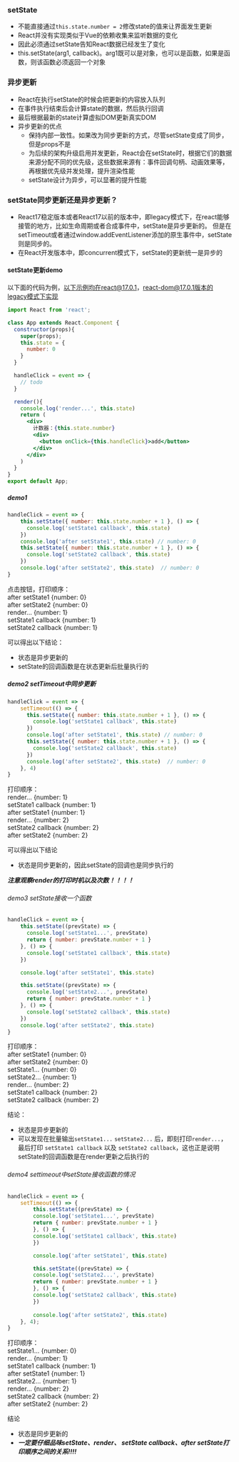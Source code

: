 ### setState
- 不能直接通过`this.state.number = 2`修改state的值来让界面发生更新
- React并没有实现类似于Vue的依赖收集来监听数据的变化
- 因此必须通过setState告知React数据已经发生了变化
- this.setState(arg1, callback)。arg1既可以是对象，也可以是函数，如果是函数，则该函数必须返回一个对象

### 异步更新
- React在执行setState的时候会把更新的内容放入队列
- 在事件执行结束后会计算state的数据，然后执行回调
- 最后根据最新的state计算虚拟DOM更新真实DOM
- 异步更新的优点
    + 保持内部一致性。如果改为同步更新的方式，尽管setState变成了同步，但是props不是
    + 为后续的架构升级启用并发更新，React会在setState时，根据它们的数据来源分配不同的优先级，这些数据来源有：事件回调句柄、动画效果等，再根据优先级并发处理，提升渲染性能
    + setState设计为异步，可以显著的提升性能

### setState同步更新还是异步更新？
- React17稳定版本或者React17以前的版本中，即legacy模式下，在react能够接管的地方，比如生命周期或者合成事件中，setState是异步更新的。
但是在setTimeout或者通过window.addEventListener添加的原生事件中，setState则是同步的。
- 在React开发版本中，即concurrent模式下，setState的更新统一是异步的

#### setState更新demo
以下面的代码为例，以下示例均在react@17.0.1，react-dom@17.0.1版本的legacy模式下实现
```jsx
import React from 'react';

class App extends React.Component {
  constructor(props){
    super(props);
    this.state = {
      number: 0
    }
  }

  handleClick = event => {
    // todo
  }

  render(){
    console.log('render...', this.state)
    return (
      <div>
        计数器：{this.state.number}
        <div>
          <button onClick={this.handleClick}>add</button>
        </div>
      </div>
    )
  }
}
export default App;
```

##### demo1
```jsx
handleClick = event => {
    this.setState({ number: this.state.number + 1 }, () => {
      console.log('setState1 callback', this.state)
    })
    console.log('after setState1', this.state) // number: 0
    this.setState({ number: this.state.number + 1 }, () => {
      console.log('setState2 callback', this.state)
    })
    console.log('after setState2', this.state)  // number: 0
}
```
点击按钮，打印顺序：               
after setState1 {number: 0}        
after setState2 {number: 0}        
render... {number: 1}        
setState1 callback {number: 1}        
setState2 callback {number: 1}              

可以得出以下结论：
- 状态是异步更新的
- setState的回调函数是在状态更新后批量执行的

##### demo2 setTimeout中同步更新
```jsx
handleClick = event => {
    setTimeout(() => {
      this.setState({ number: this.state.number + 1 }, () => {
        console.log('setState1 callback', this.state)
      })
      console.log('after setState1', this.state) // number: 0
      this.setState({ number: this.state.number + 1 }, () => {
        console.log('setState2 callback', this.state)
      })
      console.log('after setState2', this.state)  // number: 0
    }, 4)
}
```
打印顺序：        
render... {number: 1}        
setState1 callback {number: 1}        
after setState1 {number: 1}        
render... {number: 2}        
setState2 callback {number: 2}        
after setState2 {number: 2}        


可以得出以下结论
- 状态是同步更新的，因此setState的回调也是同步执行的

***注意观察render的打印时机以及次数！！！！***

###### demo3 setState接收一个函数
```jsx
handleClick = event => {
    this.setState((prevState) => {
      console.log('setState1...', prevState)
      return { number: prevState.number + 1 }
    }, () => {
      console.log('setState1 callback', this.state)
    })

    console.log('after setState1', this.state) 

    this.setState((prevState) => {
      console.log('setState2...', prevState)
      return { number: prevState.number + 1 }
    }, () => {
      console.log('setState2 callback', this.state)
    }) 
    console.log('after setState2', this.state) 
}
```
打印顺序：        
after setState1 {number: 0}          
after setState2 {number: 0}          
setState1... {number: 0}          
setState2... {number: 1}          
render... {number: 2}          
setState1 callback {number: 2}           
setState2 callback {number: 2}          

结论：
- 状态是异步更新的
- 可以发现在批量输出`setState1...`  `setState2...` 后，即刻打印`render...`，最后打印 `setState1 callback` 以及 `setState2 callback`，这也正是说明setState的回调函数是在render更新之后执行的

###### demo4 settimeout中setState接收函数的情况
```jsx
handleClick = event => {
    setTimeout(() => {
        this.setState((prevState) => {
        console.log('setState1...', prevState)
        return { number: prevState.number + 1 }
        }, () => {
        console.log('setState1 callback', this.state)
        })

        console.log('after setState1', this.state) 

        this.setState((prevState) => {
        console.log('setState2...', prevState)
        return { number: prevState.number + 1 }
        }, () => {
        console.log('setState2 callback', this.state)
        })
        
        console.log('after setState2', this.state) 
    }, 4);
}
```
打印顺序：               
setState1... {number: 0}          
render... {number: 1}          
setState1 callback {number: 1}          
after setState1 {number: 1}          
setState2... {number: 1}          
render... {number: 2}          
setState2 callback {number: 2}          
after setState2 {number: 2}          

结论
- 状态是同步更新的
- ***一定要仔细品味setState、render、 setState callback、after setState打印顺序之间的关系!!!!***

